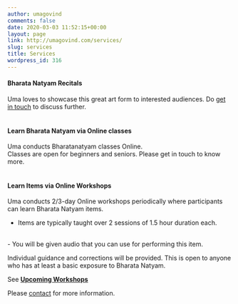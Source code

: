 ```yaml
---
author: umagovind
comments: false
date: 2020-03-03 11:52:15+00:00
layout: page
link: http://umagovind.com/services/
slug: services
title: Services
wordpress_id: 316
---
```


#### Bharata Natyam Recitals

Uma loves to showcase this great art form to interested audiences. Do [get in touch](/contact) to discuss further. <br><br>

#### Learn Bharata Natyam via Online classes
Uma conducts Bharatanatyam classes Online. <br/>
Classes are open for beginners and seniors. Please get in touch to know more.<br><br>

#### Learn Items via Online Workshops
Uma conducts 2/3-day Online workshops periodically where participants can learn Bharata Natyam items.
<br/>
- Items are typically taught over 2 sessions of 1.5 hour duration each.
<br/>
- You will be given audio that you can use for performing this item.
<p/>

Individual guidance and corrections will be provided.
This is open to anyone who has at least a basic exposure to Bharata Natyam.  

See **[Upcoming Workshops](/nrtya-kalpanaa-workshops/)**
<br/>

Please [contact](/contact) for more information.

